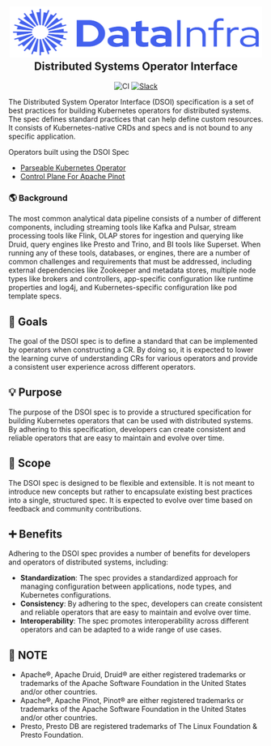 <h2 align="center">
  <picture>
    <img alt="DataInfra Logo" src="https://raw.githubusercontent.com/datainfrahq/.github/main/images/logo.svg" width="500" height="100">
  </picture>
  <br>
  Distributed Systems Operator Interface
  </br>
</h2>


<div align="center">

![CI](https://github.com/datainfrahq/dsoi-spec/workflows/CI/badge.svg) [![Slack](https://img.shields.io/badge/slack-brightgreen.svg?logo=slack&label=Community&style=flat&color=%2373DC8C&)](https://launchpass.com/datainfra-workspace) 

</div>

The Distributed System Operator Interface (DSOI) specification is a set of best practices for building Kubernetes operators for distributed systems. The spec defines standard practices that can help define custom resources. It consists of Kubernetes-native CRDs and specs and is not bound to any specific application.


Operators built using the DSOI Spec
- [Parseable Kubernetes Operator](https://github.com/parseablehq/operator)
- [Control Plane For Apache Pinot](https://github.com/datainfrahq/pinot-operator)

### :earth_americas: Background

The most common analytical data pipeline consists of a number of different components, including streaming tools like Kafka and Pulsar, stream processing tools like Flink, OLAP stores for ingestion and querying like Druid, query engines like Presto and Trino, and BI tools like Superset. When running any of these tools, databases, or engines, there are a number of common challenges and requirements that must be addressed, including external dependencies like Zookeeper and metadata stores, multiple node types like brokers and controllers, app-specific configuration like runtime properties and log4j, and Kubernetes-specific configuration like pod template specs.

## :dart: Goals

The goal of the DSOI spec is to define a standard that can be implemented by operators when constructing a CR. By doing so, it is expected to lower the learning curve of understanding CRs for various operators and provide a consistent user experience across different operators.

## :bulb: Purpose

The purpose of the DSOI spec is to provide a structured specification for building Kubernetes operators that can be used with distributed systems. By adhering to this specification, developers can create consistent and reliable operators that are easy to maintain and evolve over time.

## :mag_right: Scope

The DSOI spec is designed to be flexible and extensible. It is not meant to introduce new concepts but rather to encapsulate existing best practices into a single, structured spec. It is expected to evolve over time based on feedback and community contributions.

## :heavy_plus_sign: Benefits

Adhering to the DSOI spec provides a number of benefits for developers and operators of distributed systems, including:
- **Standardization**: The spec provides a standardized approach for managing configuration between applications, node types, and Kubernetes configurations.
- **Consistency**: By adhering to the spec, developers can create consistent and reliable operators that are easy to maintain and evolve over time.
- **Interoperability**: The spec promotes interoperability across different operators and can be adapted to a wide range of use cases.

 
## :notebook_with_decorative_cover: NOTE

- Apache®, Apache Druid, Druid® are either registered trademarks or trademarks of the Apache Software Foundation in the United States and/or other countries.
- Apache®, Apache Pinot, Pinot® are either registered trademarks or trademarks of the Apache Software Foundation in the United States and/or other countries.
- Presto, Presto DB are registered trademarks of The Linux Foundation & Presto Foundation.
